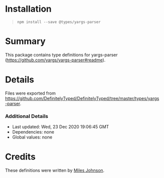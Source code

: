 # Installation
> `npm install --save @types/yargs-parser`

# Summary
This package contains type definitions for yargs-parser (https://github.com/yargs/yargs-parser#readme).

# Details
Files were exported from https://github.com/DefinitelyTyped/DefinitelyTyped/tree/master/types/yargs-parser.

### Additional Details
 * Last updated: Wed, 23 Dec 2020 19:06:45 GMT
 * Dependencies: none
 * Global values: none

# Credits
These definitions were written by [Miles Johnson](https://github.com/milesj).
